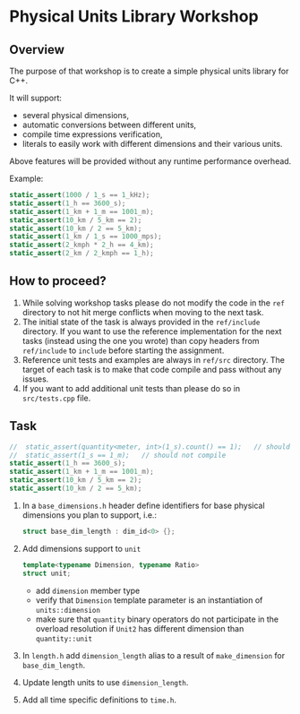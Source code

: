 # Physical Units Library Workshop

## Overview

The purpose of that workshop is to create a simple physical units library for C++.

It will support:
- several physical dimensions,
- automatic conversions between different units,
- compile time expressions verification,
- literals to easily work with different dimensions and their various units.

Above features will be provided without any runtime performance overhead.

Example:

```cpp
static_assert(1000 / 1_s == 1_kHz);
static_assert(1_h == 3600_s);
static_assert(1_km + 1_m == 1001_m);
static_assert(10_km / 5_km == 2);
static_assert(10_km / 2 == 5_km);
static_assert(1_km / 1_s == 1000_mps);
static_assert(2_kmph * 2_h == 4_km);
static_assert(2_km / 2_kmph == 1_h);
```


## How to proceed?

1. While solving workshop tasks please do not modify the code in the `ref` directory to not hit
   merge conflicts when moving to the next task.
2. The initial state of the task is always provided in the `ref/include` directory. If you want to
   use the reference implementation for the next tasks (instead using the one you wrote) than
   copy headers from `ref/include` to `include` before starting the assignment.
3. Reference unit tests and examples are always in `ref/src` directory. The target of each task is
   to make that code compile and pass without any issues. 
4. If you want to add additional unit tests than please do so in `src/tests.cpp` file.


## Task

```cpp
//  static_assert(quantity<meter, int>(1_s).count() == 1);   // should not compile 
//  static_assert(1_s == 1_m);   // should not compile
static_assert(1_h == 3600_s);
static_assert(1_km + 1_m == 1001_m);
static_assert(10_km / 5_km == 2);
static_assert(10_km / 2 == 5_km);
```

1. In a `base_dimensions.h` header define identifiers for base physical dimensions you
    plan to support, i.e.:

    ```cpp
    struct base_dim_length : dim_id<0> {};
    ```

2. Add dimensions support to `unit`

    ```cpp
    template<typename Dimension, typename Ratio>
    struct unit;
    ```

    - add `dimension` member type
    - verify that `Dimension` template parameter is an instantiation of `units::dimension`
    - make sure that `quantity` binary operators do not participate in the overload
        resolution if `Unit2` has different dimension than `quantity::unit`

3. In `length.h` add `dimension_length` alias to a result of `make_dimension` for `base_dim_length`.
4. Update length units to use `dimension_length`.
5. Add all time specific definitions to `time.h`.
